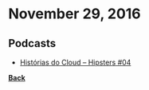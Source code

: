 # November 29, 2016

## Podcasts

- [Histórias do Cloud – Hipsters #04](http://hipsters.tech/historias-do-cloud-hipsters-04/)


[__Back__](../README.md)
